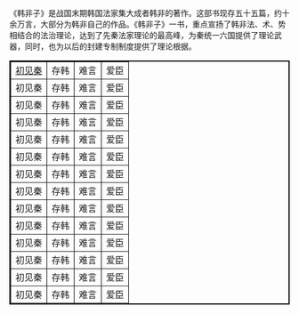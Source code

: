 《韩非子》是战国末期韩国法家集大成者韩非的著作。这部书现存五十五篇，约十余万言，大部分为韩非自己的作品。《韩非子》一书，重点宣扬了韩非法、术、势相结合的法治理论，达到了先秦法家理论的最高峰，为秦统一六国提供了理论武器，同时，也为以后的封建专制制度提供了理论根据。  
<table border="2" bordercolor="black" cellspacing="0" cellpadding="5"> 
  <tr><td><a href="https://github.com/qianjilou/blog/blob/master/book/hanfeizi/1chujianqin.md">初见秦</a></td><td>存韩</td><td>难言</td><td>爱臣</td></tr>
<tr><td>初见秦</td><td>存韩</td><td>难言</td><td>爱臣</td></tr>
<tr><td>初见秦</td><td>存韩</td><td>难言</td><td>爱臣</td></tr>
<tr><td>初见秦</td><td>存韩</td><td>难言</td><td>爱臣</td></tr>
<tr><td>初见秦</td><td>存韩</td><td>难言</td><td>爱臣</td></tr>
<tr><td>初见秦</td><td>存韩</td><td>难言</td><td>爱臣</td></tr>
<tr><td>初见秦</td><td>存韩</td><td>难言</td><td>爱臣</td></tr>
<tr><td>初见秦</td><td>存韩</td><td>难言</td><td>爱臣</td></tr>
<tr><td>初见秦</td><td>存韩</td><td>难言</td><td>爱臣</td></tr>
<tr><td>初见秦</td><td>存韩</td><td>难言</td><td>爱臣</td></tr>
<tr><td>初见秦</td><td>存韩</td><td>难言</td><td>爱臣</td></tr>
<tr><td>初见秦</td><td>存韩</td><td>难言</td><td>爱臣</td></tr>
<tr><td>初见秦</td><td>存韩</td><td>难言</td><td>爱臣</td></tr>
<tr><td>初见秦</td><td>存韩</td><td>难言</td><td>爱臣</td></tr>
</table>
